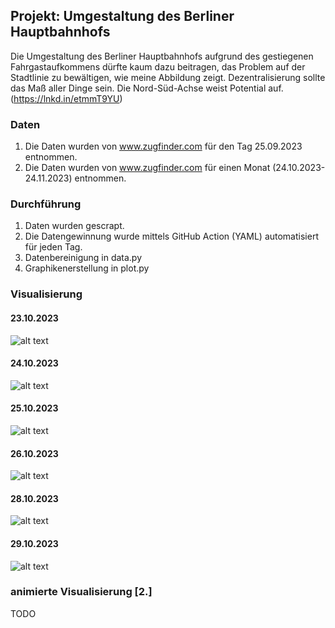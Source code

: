## Projekt: Umgestaltung des Berliner Hauptbahnhofs

Die Umgestaltung des Berliner Hauptbahnhofs aufgrund des gestiegenen Fahrgastaufkommens dürfte kaum dazu beitragen, das Problem auf der Stadtlinie zu bewältigen, wie meine Abbildung zeigt. Dezentralisierung sollte das Maß aller Dinge sein. Die Nord-Süd-Achse weist Potential auf.
(https://lnkd.in/etmmT9YU)

### Daten
1. Die Daten wurden von www.zugfinder.com für den Tag 25.09.2023 entnommen.
2. Die Daten wurden von www.zugfinder.com für einen Monat (24.10.2023-24.11.2023) entnommen.

### Durchführung
1. Daten wurden gescrapt.
2. Die Datengewinnung wurde mittels GitHub Action (YAML) automatisiert für jeden Tag.
3. Datenbereinigung in data.py
4. Graphikenerstellung in plot.py
    
### Visualisierung 
#### 23.10.2023
![alt text](https://github.com/JeanneDuPre/db_delay_zugfinder/blob/main/images/abfertigungszeiten_berliner_bahnh%C3%B6fe_DB_20231023.png)
#### 24.10.2023
![alt text](https://github.com/JeanneDuPre/db_delay_zugfinder/blob/main/images/abfertigungszeiten_berliner_bahnh%C3%B6fe_DB_20231024.png)
#### 25.10.2023
![alt text](https://github.com/JeanneDuPre/db_delay_zugfinder/blob/main/images/abfertigungszeiten_berliner_bahnh%C3%B6fe_DB_20231025.png)
#### 26.10.2023
![alt text](https://github.com/JeanneDuPre/db_delay_zugfinder/blob/main/images/abfertigungszeiten_berliner_bahnh%C3%B6fe_DB_20231026.png)
#### 28.10.2023
![alt text](https://github.com/JeanneDuPre/db_delay_zugfinder/blob/main/images/abfertigungszeiten_berliner_bahnh%C3%B6fe_DB_20231028.png)
#### 29.10.2023
![alt text](https://github.com/JeanneDuPre/db_delay_zugfinder/blob/main/images/abfertigungszeiten_berliner_bahnh%C3%B6fe_DB_20231029.png)

### animierte Visualisierung [2.]
TODO
